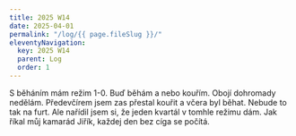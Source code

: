 ```yaml
---
title: 2025 W14
date: 2025-04-01
permalink: "/log/{{ page.fileSlug }}/"
eleventyNavigation:
  key: 2025 W14
  parent: Log
  order: 1
---
```

S běháním mám režim 1-0. Buď běhám a nebo kouřím. Obojí dohromady nedělám. Předevčírem jsem zas přestal kouřit a včera byl běhat. Nebude to tak na furt. Ale nařídil jsem si, že jeden kvartál v tomhle režimu dám. Jak říkal můj kamarád Jiřík, každej den bez cíga se počítá. 